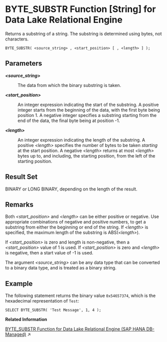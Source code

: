 <!-- loio81f42f4e6ce21014ab50bd987169f496 -->

# BYTE\_SUBSTR Function \[String\] for Data Lake Relational Engine

Returns a substring of a string. The substring is determined using bytes, not characters.



```
BYTE_SUBSTR( <source_string> , <start_position> [ , <length> ] );
```



<a name="loio81f42f4e6ce21014ab50bd987169f496__BYTE_SUBSTR_parm1"/>

## Parameters


<dl>
<dt><b>

*<source\_string\>* 

</b></dt>
<dd>

The data from which the binary substring is taken.



</dd><dt><b>

*<start\_position\>* 

</b></dt>
<dd>

An integer expression indicating the start of the substring. A positive integer starts from the beginning of the data, with the first byte being position 1. A negative integer specifies a substring starting from the end of the data, the final byte being at position -1.



</dd><dt><b>

*<length\>* 

</b></dt>
<dd>

An integer expression indicating the length of the substring. A positive *<length\>* specifies the number of bytes to be taken *starting* at the start position. A negative *<length\>* returns at most *<length\>* bytes up to, and including, the starting position, from the left of the starting position.



</dd>
</dl>



<a name="loio81f42f4e6ce21014ab50bd987169f496__BYTE_SUBSTR_returns1"/>

## Result Set

BINARY or LONG BINARY, depending on the length of the result.



<a name="loio81f42f4e6ce21014ab50bd987169f496__BYTE_SUBSTR_remarks1"/>

## Remarks

Both *<start\_position\>* and *<length\>* can be either positive or negative. Use appropriate combinations of negative and positive numbers, to get a substring from either the beginning or end of the string. If *<length\>* is specified, the maximum length of the substring is ABS\(*<length\>*\).

If *<start\_position\>* is zero and length is non-negative, then a *<start\_position\>* value of 1 is used. If *<start\_position\>* is zero and *<length\>* is negative, then a start value of -1 is used.

The argument *<source\_string\>* can be any data type that can be converted to a binary data type, and is treated as a binary string.



## Example

The following statement returns the binary value `0x54657374`, which is the hexadecimal representation of `Test`:

```
SELECT BYTE_SUBSTR( 'Test Message', 1, 4 );
```

**Related Information**  


[BYTE_SUBSTR Function for Data Lake Relational Engine (SAP HANA DB-Managed)](https://help.sap.com/viewer/a898e08b84f21015969fa437e89860c8/2024_3_QRC/en-US/e7559cd08946434ba594a85bc232958e.html "Returns a substring of a string. The substring is determined using bytes, not characters.") :arrow_upper_right:

